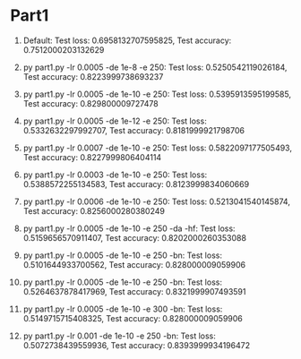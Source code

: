 # Part1
1. Default: Test loss: 0.6958132707595825, Test accuracy: 0.7512000203132629

2. py part1.py -lr 0.0005 -de 1e-8 -e 250: Test loss: 0.5250542119026184, Test accuracy: 0.8223999738693237

3. py part1.py -lr 0.0005 -de 1e-10 -e 250: Test loss: 0.5395913595199585, Test accuracy: 0.829800009727478

4. py part1.py -lr 0.0005 -de 1e-12 -e 250: Test loss: 0.5332632297992707, Test accuracy: 0.8181999921798706

5. py part1.py -lr 0.0007 -de 1e-10 -e 250: Test loss: 0.5822097177505493, Test accuracy: 0.8227999806404114

6. py part1.py -lr 0.0003 -de 1e-10 -e 250: Test loss: 0.5388572255134583, Test accuracy: 0.8123999834060669

7. py part1.py -lr 0.0006 -de 1e-10 -e 250: Test loss: 0.5213041540145874, Test accuracy: 0.8256000280380249

8. py part1.py -lr 0.0005 -de 1e-10 -e 250 -da -hf: Test loss: 0.5159656570911407, Test accuracy: 0.8202000260353088

9. py part1.py -lr 0.0005 -de 1e-10 -e 250 -bn: Test loss: 0.5101644933700562, Test accuracy: 0.828000009059906

10. py part1.py -lr 0.0005 -de 1e-10 -e 250 -bn: Test loss: 0.5264637878417969, Test accuracy: 0.8321999907493591

11. py part1.py -lr 0.0005 -de 1e-10 -e 300 -bn: Test loss: 0.5149715715408325, Test accuracy: 0.828000009059906

12. py part1.py -lr 0.001 -de 1e-10 -e 250 -bn: Test loss: 0.5072738439559936, Test accuracy: 0.8393999934196472
